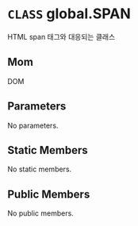 # `CLASS` global.SPAN
HTML span 태그와 대응되는 클래스

## Mom
DOM

## Parameters
No parameters.

## Static Members
No static members.

## Public Members
No public members.
